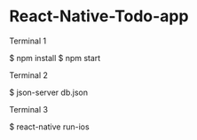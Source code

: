 # React-Native-Todo-app

Terminal 1

$ npm install
$ npm start



Terminal 2

$ json-server db.json

Terminal 3

$ react-native run-ios
